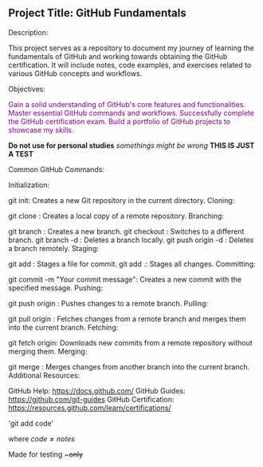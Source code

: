 ## Project Title: GitHub Fundamentals

Description:

This project serves as a repository to document my journey of learning the fundamentals of GitHub and working towards obtaining the GitHub certification. It will include notes, code examples, and exercises related to various GitHub concepts and workflows. 

Objectives:

<span style="color: purple"> Gain a solid understanding of GitHub's core features and functionalities.</span>
<span style="color: purple">Master essential GitHub commands and workflows.</span>
<span style="color: purple">Successfully complete the GitHub certification exam.</span>
<span style="color: purple">Build a portfolio of GitHub projects to showcase my skills.</span>

**Do not use for personal studies** *somethings might be wrong* **THIS IS JUST A TEST**

Common GitHub Commands:

Initialization:

git init: Creates a new Git repository in the current directory.
Cloning:

git clone <repository-url>: Creates a local copy of a remote repository.
Branching:

git branch <branch-name>: Creates a new branch.
git checkout <branch-name>: Switches to a different branch.
git branch -d <branch-name>: Deletes a branch locally.
git push origin -d <branch-name>: Deletes a branch remotely.
Staging:

git add <file-name>: Stages a file for commit.
git add .: Stages all changes.
Committing:

git commit -m "Your commit message": Creates a new commit with the specified message.
Pushing:

git push origin <branch-name>: Pushes changes to a remote branch.
Pulling:

git pull origin <branch-name>: Fetches changes from a remote branch and merges them into the current branch.
Fetching:

git fetch origin: Downloads new commits from a remote repository without merging them.
Merging:

git merge <branch-name>: Merges changes from another branch into the current branch.
Additional Resources:

GitHub Help: https://docs.github.com/
GitHub Guides: https://github.com/git-guides
GitHub Certification: https://resources.github.com/learn/certifications/

'git add code'

where $code \ne notes$

Made for testing ~~~only~~